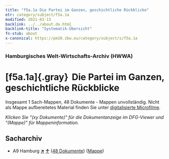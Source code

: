 ```yaml
---
title: "f5a.1a Die Partei im Ganzen, geschichtliche Rückblicke"
etr: category/subject/f5a.1a
modified: 2021-03-13
backlink: ../../about.de.html
backlink-title: "Systematik-Übersicht"
fn-stub: about
x-canonical: https://pm20.zbw.eu/category/subject/s/f5a.1a
---
```


### Hamburgisches Welt-Wirtschafts-Archiv (HWWA)
# [f5a.1a]{.gray}&#8201; Die Partei im Ganzen, geschichtliche Rückblicke&#160; 




Insgesamt 1 Sach-Mappen, 48 Dokumente - Mappen unvollständig.
Nicht als Mappe aufbereitetes Material finden Sie unter [digitalisierte Microfilme](/film/h1_sh.de.html).

_Klicken Sie "(xy Dokumente)" für die Dokumentanzeige im DFG-Viewer und "(Mappe)" für Mappeninformation._

## Sacharchiv



- A9 Hamburg [**&nearr;**](../../../geo/i/140905/about.de.html "Hamburg (alle Mappen)") [**&uarr;**](../../../geo/about.de.html#A9 "Ländersystematik") (<a href="https://pm20.zbw.eu/dfgview/sh/140905,144422" title="über: Hamburg : Die Partei im Ganzen, geschichtliche Rückblicke" target="_blank">48 Dokumente</a>) ([Mappe](../../../../folder/sh/1409xx/140905/1444xx/144422/about.de.html))


